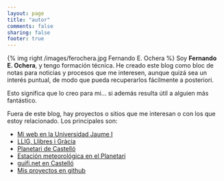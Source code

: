 ```yaml
---
layout: page
title: "autor"
comments: false
sharing: false
footer: true
---
```

{% img right /images/ferochera.jpg Fernando E. Ochera %}
Soy **Fernando E. Ochera**, y tengo formación técnica. He creado este blog como bloc de notas para noticias y procesos que me interesen, aunque quizá sea un interés puntual, de modo que pueda recuperarlos fácilmente a posteriori.

Esto significa que lo creo para mi... si además resulta útil a alguien más fantástico.

Fuera de este blog, hay proyectos o sitios que me interesan o con los que estoy relacionado. Los principales son:

* [Mi web en la Universidad Jaume I](http://www3.uji.es/~ochera)
* [LLIG, Llibres i Gràcia](http://llig.es)
* [Planetari de Castelló](http://planetari.castello.es)
* [Estación meteorológica en el Planetari](http://www.castello.es/archivos/598/img/index.html)
* [guifi.net en Castelló](http://castello.guifi.net)
* [Mis proyectos en github](http://github.com/ferochera)
